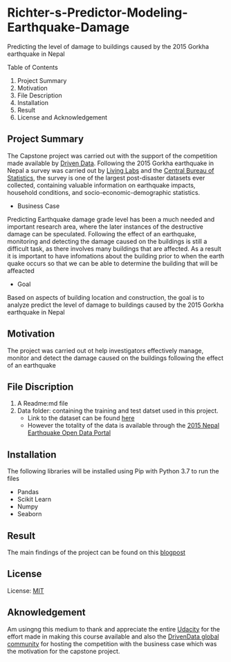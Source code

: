 # Richter-s-Predictor-Modeling-Earthquake-Damage
Predicting the level of damage to buildings caused by the 2015 Gorkha earthquake in Nepal

Table of Contents
1. Project Summary
2. Motivation
3. File Description
4. Installation
5. Result
6. License and Acknowledgement

## Project Summary
The Capstone project was carried out with the support of the competition made available by [Driven Data](https://https://www.drivendata.org/).  Following the 2015 Gorkha earthquake in Nepal a survey was carried out by  [Living Labs](http://www.kathmandulivinglabs.org/) and the [Central Bureau of Statistics](https://cbs.gov.np/), the survey is one of the largest post-disaster datasets ever collected, containing valuable information on earthquake impacts, household conditions, and socio-economic-demographic statistics.

 * Business Case
 
Predicting Earthquake damage grade level has been a much needed and important research area, where the later instances of the destructive damage can be speculated. Following the effect of an earthquake, monitoring and detecting  the damage caused on the buildings is still a difficult task, as there involves many buildings that are affected. As a result it is important to have infomations about the building prior to when the earth quake occurs so that we can be able to determine the building that will be affeacted 

 * Goal
 
Based on aspects of building location and construction, the goal is to analyze predict the level of damage to buildings caused by the 2015 Gorkha earthquake in Nepal
## Motivation
The project was carried out ot help investigators effectively manage, monitor and detect the damage caused on the buildings following the effect of an earthquake 


## File Discription
1. A Readme:md file
2. Data folder: containing the training and test datset used in this project.
   * Link to the dataset can be found [here](https://www.drivendata.org/competitions/57/nepal-earthquake/data/) 
   * However the totality of the data is available through the [2015 Nepal Earthquake Open Data Portal](http://eq2015.npc.gov.np/#/)

## Installation
The following libraries will be installed using Pip with Python 3.7 to run the files
   * Pandas
   * Scikit Learn
   * Numpy
   * Seaborn
   
 ## Result
 The main findings of the project can be found on this [blogpost]()
 
 ## License 
  License: [MIT](https://www.mit.edu/)
 
 ## Aknowledgement 
 Am usingng this medium to thank and appreciate the entire [Udacity](https://www.udacity.com) for the effort made in making this course available and also the [DrivenData global community]() for hosting the competition with the business case which was the motivation for the capstone project.

 
 
    
